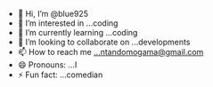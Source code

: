 - 👋 Hi, I’m @blue925
- 👀 I’m interested in ...coding
- 🌱 I’m currently learning ...coding
- 💞️ I’m looking to collaborate on ...developments
- 📫 How to reach me ...ntandomogama@gmail.com
- 😄 Pronouns: ...I
- ⚡ Fun fact: ...comedian

<!---blue98
blue925/blue925 is a ✨ special ✨ repository because its `README.md` (this file) appears on your GitHub profile.
You can click the Preview link to take a look at your changes.
--->
